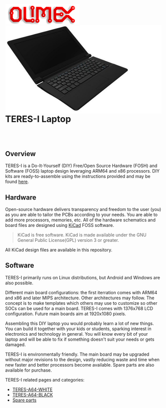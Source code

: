 ![OLIMEX Company Logo](doc/images/smflogo.png "OLIMEX Company Logo")
<img align="right" src="doc/images/TERES-I/TERES-A64-BLACK/laptop-12.jpg">

<br>

# TERES-I Laptop

<br><br>

## Overview

TERES-I is a Do-It-Yourself (DIY) Free/Open Source Hardware (FOSH) and Software (FOSS) laptop design leveraging ARM64 and x86 processors.
DIY kits are ready-to-assemble using the instructions provided and may be found [here](https://www.olimex.com/Products/DIY-Laptop/KITS/).

## Hardware

Open-source hardware delivers transparency and freedom to the user (you) as you are able to tailor the PCBs according to your needs.
You are able to add more processors, memories, etc.
All of the hardware schematics and board files are designed using [KiCad](http://kicad-pcb.org) FOSS software.

> KiCad is free software. KiCad is made available under the GNU General Public License(GPL) version 3 or greater.

All KiCad design files are available in this repository.

## Software

TERES-I primarily runs on Linux distributions, but Android and Windows are also possible.

Different main board configurations: the first iterration comes with ARM64 and x86 and later MIPS architecture.
Other architectures may follow.
The concept is to make templates which others may use to customize so other SOCs can be used for a main board.
TERES-I comes with 1376x768 LCD configuration. Future main boards aim at 1920x1080 pixels.

Assembling this DIY laptop you would probably learn a lot of new things.
You can build it together with your kids or students, sparking interest in electronics and technology in general.
You will know every bit of your laptop and will be able to fix if something doesn't suit your needs or gets damaged.

TERES-I is environmentally friendly.
The main board may be upgraded without major revisions to the design, vastly reducing waste and time when new faster and better processors become available.
Spare parts are also available for purchase.

TERES-I related pages and categories:

* [TERES-A64-WHITE](https://www.olimex.com/Products/DIY-Laptop/KITS/TERES-A64-WHITE/open-source-hardware)
* [TERES-A64-BLACK](https://www.olimex.com/Products/DIY-Laptop/KITS/TERES-A64-BLACK/open-source-hardware)
* [Spare parts](https://www.olimex.com/Products/DIY-Laptop/SPARE-PARTS/)

